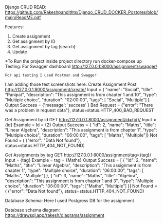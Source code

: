 Django CRUD
READ: https://github.com/Rakeshpandithts/Django_CRUD_DOCKER_Postgres/blob/main/ReadME.pdf

Features:

1. Create assignment
2. Get assignment by ID
3. Get assignment by tag (search)
4. Update

*To Run the project inside project directory run
 docker-compose up
Testing:
For Swagger dashboard http://127.0.0.1:8000/assignment/swagger/


	For api testing I used Postman and Swagger
I am adding those test screenshots here.
Create Assignment
Post http://127.0.0.1:8000/assignment/create/
Input =
{
    "name": "Social",
    "title": "Panipat",
    "description": "This assignment is from chapter 1 and 10",
    "type": "Multiple choice",
    "duration": "02:00:00",
    "tags": [  "Social",   "Multiple"]
}
Output 
Success =  {'message': 'success' }
Bad Request =  {"error": "There was a problem in request data"}, 	    		status=status.HTTP_400_BAD_REQUEST
	

   Get Assignment by id
GET http://127.0.0.1:8000/assignment/id={id}/
Input = {id}
Example = Id = {2}
Output 
Success = { "id": 2,  "name": "Maths", "title": "Linear Algebra",  "description": "This assignment is from chapter 1", "type": "Multiple choice", "duration": "06:00:00", "tags": [ "Maths", "Multiple"]}
Not Found = ( {"error": "Data Not found"},  status=status.HTTP_404_NOT_FOUND)
	
Get Assignments by tag
GET http://127.0.0.1:8000/assignment/tag={tag}/
Input = {tag}
Example  = tag = {Maths}
Output 
Success = [ { "id": 2,   "name": "Maths", "title": "Linear Algebra", "description": "This assignment is from chapter 1", "type": "Multiple choice", "duration": "06:00:00", "tags": [  "Maths", "Multiple"] },  { "id": 3,   "name": "Maths", "title": "Algebra", "description": "This assignment is from chapter 1 and 3", "type": "Multiple choice", "duration": "06:00:00",  "tags": ["Maths", "Multiple"] }]
Not Found = ( {"error": "Data Not found"},  status=status.HTTP_404_NOT_FOUND)


Database Schema:
Here I used Postgress DB for the assignment

Database schema diagram: https://drawsql.app/rakesh/diagrams/assignment


